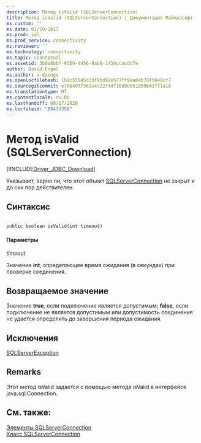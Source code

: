 ```yaml
---
description: Метод isValid (SQLServerConnection)
title: Метод isValid (SQLServerConnection) | Документация Майкрософт
ms.custom: ''
ms.date: 01/19/2017
ms.prod: sql
ms.prod_service: connectivity
ms.reviewer: ''
ms.technology: connectivity
ms.topic: conceptual
ms.assetid: 3b0a8bbf-9369-4456-9ab8-1434ccacdd7e
author: David-Engel
ms.author: v-daenge
ms.openlocfilehash: 1b9c55645d33f9bd92e577ff9aa84b76f5948cf7
ms.sourcegitcommit: e700497f962e4c2274df16d9e651059b42ff1a10
ms.translationtype: HT
ms.contentlocale: ru-RU
ms.lasthandoff: 08/17/2020
ms.locfileid: "88433356"
---
```

# <a name="isvalid-method-sqlserverconnection"></a>Метод isValid (SQLServerConnection)
[!INCLUDE[Driver_JDBC_Download](../../../includes/driver_jdbc_download.md)]

  Указывает, верно ли, что этот объект [SQLServerConnection](../../../connect/jdbc/reference/sqlserverconnection-class.md) не закрыт и до сих пор действителен.  
  
## <a name="syntax"></a>Синтаксис  
  
```  
  
public boolean isValid(int timeout)  
```  
  
#### <a name="parameters"></a>Параметры  
 *timeout*  
  
 Значение **int**, определяющее время ожидания (в секундах) при проверке соединения.  
  
## <a name="return-value"></a>Возвращаемое значение  
 Значение **true**, если подключение является допустимым; **false**, если подключение не является допустимым или допустимость соединения не удается определить до завершения периода ожидания.  
  
## <a name="exceptions"></a>Исключения  
 [SQLServerException](../../../connect/jdbc/reference/sqlserverexception-class.md)  
  
## <a name="remarks"></a>Remarks  
 Этот метод isValid задается с помощью метода isValid в интерфейсе java.sql.Connection.  
  
## <a name="see-also"></a>См. также:  
 [Элементы SQLServerConnection](../../../connect/jdbc/reference/sqlserverconnection-members.md)   
 [Класс SQLServerConnection](../../../connect/jdbc/reference/sqlserverconnection-class.md)  
  
  

